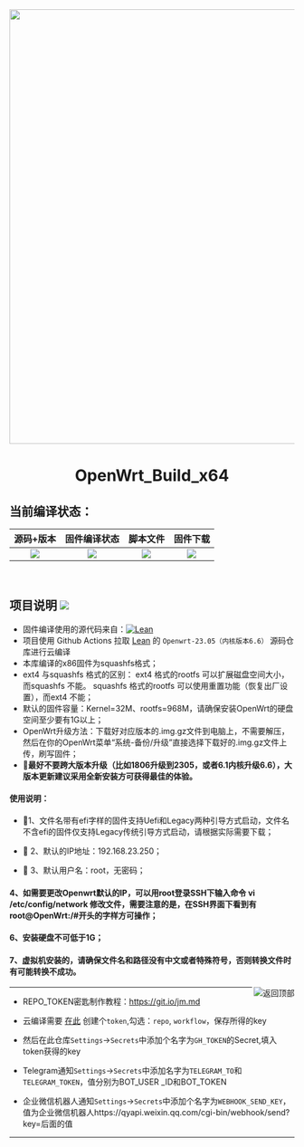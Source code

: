<div align="center">
<img width="768" src="https://github.com/ranqingwen/Lede25-autobuild/blob/main/personal/logo.png"/>
<h1>OpenWrt_Build_x64</h1>
</div>

## 当前编译状态：
| 源码+版本 | 固件编译状态 | 脚本文件 | 固件下载 |
| :-------------: | :-------------: | :-------------: | :-------------: |
| [![](https://img.shields.io/badge/Lede-6.6-32C955.svg?logo=openwrt)](https://github.com/ranqingwen/Lede25-autobuild/blob/main/.github/workflows/OpenWrt_2305_x64.yml) | <a href="https://github.com/ranqingwen/Lede25-autobuild/blob/main/.github/workflows/OpenWrt_2305_x64.yml"><img src="https://github.com/ranqingwen/Lede25-autobuild/blob/main/.github/workflows/OpenWrt_2305_x64.yml/badge.svg?style=flat" /></a> | [![](https://img.shields.io/badge/脚本-配置-orange.svg?logo=apache-spark)](https://github.com/ranqingwen/Lede25-autobuild/tree/main/diy_script/lede_diy/x86) | [![](https://img.shields.io/badge/下载-链接-blueviolet.svg?logo=hack-the-box)](https://github.com/ranqingwen/Lede25-autobuild/releases) |


</br>

## 项目说明 [![](https://github.com/gxnas/OpenWrt_Build_x64/blob/main/personal/describes.svg)](#项目说明-)
- 固件编译使用的源代码来自：[![Lean](https://img.shields.io/badge/Lede-Lean-red.svg?style=flat&logo=appveyor)](https://github.com/coolsnowwolf/lede) 
- 项目使用 Github Actions 拉取 [Lean](https://github.com/coolsnowwolf/lede) 的 `Openwrt-23.05（内核版本6.6）` 源码仓库进行云编译
-  本库编译的x86固件为squashfs格式；
-  ext4 与squashfs 格式的区别： ext4 格式的rootfs 可以扩展磁盘空间大小，而squashfs 不能。 squashfs 格式的rootfs 可以使用重置功能（恢复出厂设置），而ext4 不能；
-  默认的固件容量：Kernel=32M、rootfs=968M，请确保安装OpenWrt的硬盘空间至少要有1G以上；
-  OpenWrt升级方法：下载好对应版本的.img.gz文件到电脑上，不需要解压，然后在你的OpenWrt菜单“系统-备份/升级”直接选择下载好的.img.gz文件上传，刷写固件；
- 🛑******最好不要跨大版本升级（比如1806升级到2305，或者6.1内核升级6.6），大版本更新建议采用全新安装方可获得最佳的体验。******

#### 使用说明：

- 🛑1、文件名带有efi字样的固件支持Uefi和Legacy两种引导方式启动，文件名不含efi的固件仅支持Legacy传统引导方式启动，请根据实际需要下载；

- 🛑 2、默认的IP地址：192.168.23.250；

- 🛑 3、默认用户名：root，无密码；

#### 4、如需要更改Openwrt默认的IP，可以用root登录SSH下输入命令 vi /etc/config/network 修改文件，需要注意的是，在SSH界面下看到有root@OpenWrt:/#开头的字样方可操作；

#### 6、安装硬盘不可低于1G；

#### 7、虚拟机安装的，请确保文件名和路径没有中文或者特殊符号，否则转换文件时有可能转换不成功。

<a href="#readme">
<img src="https://github.com/ranqingwen/Lede25-autobuild/blob/main/personal/return.svg" title="返回顶部" align="right"/>
</a>

----
- REPO_TOKEN密匙制作教程：https://git.io/jm.md
- 云编译需要 [在此](https://github.com/settings/tokens) 创建个```token```,勾选：```repo```, ```workflow```，保存所得的key
- 然后在此仓库```Settings```->```Secrets```中添加个名字为```GH_TOKEN```的Secret,填入token获得的key

- Telegram通知```Settings```->```Secrets```中添加名字为```TELEGRAM_TO```和```TELEGRAM_TOKEN```，值分别为BOT_USER _ID和BOT_TOKEN
- 企业微信机器人通知```Settings```->```Secrets```中添加个名字为```WEBHOOK_SEND_KEY```，值为企业微信机器人https://qyapi.weixin.qq.com/cgi-bin/webhook/send?key=后面的值
----
